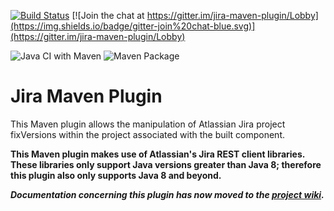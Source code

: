 [![Build Status](https://travis-ci.org/schrepfler/jira-maven-plugin.svg?branch=develop)](https://travis-ci.org/schrepfler/jira-maven-plugin) [![Join the chat at https://gitter.im/jira-maven-plugin/Lobby](https://img.shields.io/badge/gitter-join%20chat-blue.svg)](https://gitter.im/jira-maven-plugin/Lobby)

![Java CI with Maven](https://github.com/schrepfler/jira-maven-plugin/workflows/Java%20CI%20with%20Maven/badge.svg) ![Maven Package](https://github.com/schrepfler/jira-maven-plugin/workflows/Maven%20Package/badge.svg)

Jira Maven Plugin
=

This Maven plugin allows the manipulation of Atlassian Jira project fixVersions within the project associated with the built component.

**This Maven plugin makes use of Atlassian's Jira REST client libraries. These libraries only support Java versions greater than Java 8; therefore this plugin also only supports Java 8 and beyond.**

**_Documentation concerning this plugin has now moved to the [project wiki](https://github.com/schrepfler/jira-maven-plugin/wiki)._**
